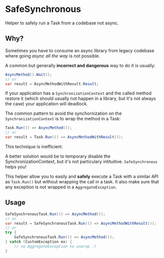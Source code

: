 # SafeSynchronous
Helper to safely run a Task from a codebase not async.

## Why?

Sometimes you have to consume an async library from legacy codebase where going *async all the way* is not possible.

A common but generally **incorrect and dangerous** way to do it is usually:
```csharp
AsyncMethod().Wait();
// or
var result = AsyncMethodWithResult.Result;
```

If your application has a `SynchronizationContext` and the called method restore it (which should usually not happen in a library, but it's not always the case) your application will deadlock.

The common pattern to avoid the synchornization on the `SynchronizationContext` is to wrap the method in a Task:
```csharp
Task.Run(() => AsyncMethod());
// or
var result = Task.Run(() => AsyncMethodWithResult());
```

This technique is inefficient.

A better solution would be to temporary disable the SynchronizationContext, but it's not particulary intituitive. `SafeSynchronous` helps you!

This helper allow you to easily and **safely** execute a Task with a similar API as `Task.Run()` but without wrapping the call in a task.
It also make sure that any exception is not wrapped in a `AggregateException`.

## Usage

```csharp
SafeSynchronousTask.Run(() => AsyncMethod());
// or
var result = SafeSynchronousTask.Run(() => AsyncMethodWithResult());
// or
try {
    SafeSynchronousTask.Run(() => AsyncMethod());
} catch (CustomException ex) {
    // no AggregateException to unwrap :)
}
```
